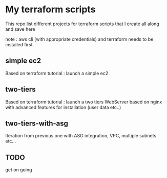 # My terraform scripts

This repo list different projects for terraform scripts that I create all along and save here

note : aws cli (with appropriate credentials) and terraform needs to be installed first.

## simple ec2
Based on terraform tutorial : launch a simple ec2

## two-tiers
Based on terraform tutorial : launch a two tiers WebServer based on nginx with advanced features for installation (user data etc..)

## two-tiers-with-asg
Iteration from previous one with ASG integration, VPC, multiple subnets etc...


## TODO
get on going